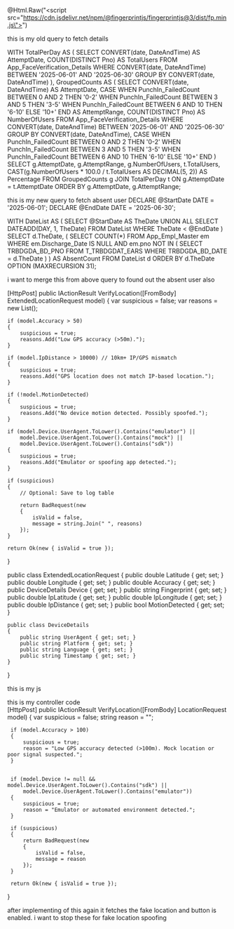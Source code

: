 @Html.Raw("<script src=\"https://cdn.jsdelivr.net/npm/@fingerprintjs/fingerprintjs@3/dist/fp.min.js\"></script>")




this is my old query to fetch details

WITH TotalPerDay AS (
    SELECT 
        CONVERT(date, DateAndTime) AS AttemptDate,
        COUNT(DISTINCT Pno) AS TotalUsers
    FROM App_FaceVerification_Details
    WHERE CONVERT(date, DateAndTime) BETWEEN '2025-06-01' AND '2025-06-30'
    GROUP BY CONVERT(date, DateAndTime)
),
GroupedCounts AS (
    SELECT 
        CONVERT(date, DateAndTime) AS AttemptDate,
        CASE 
            WHEN PunchIn_FailedCount BETWEEN 0 AND 2 THEN '0-2'
            WHEN PunchIn_FailedCount BETWEEN 3 AND 5 THEN '3-5'
            WHEN PunchIn_FailedCount BETWEEN 6 AND 10 THEN '6-10'
            ELSE '10+'
        END AS AttemptRange,
        COUNT(DISTINCT Pno) AS NumberOfUsers
    FROM App_FaceVerification_Details
    WHERE CONVERT(date, DateAndTime) BETWEEN '2025-06-01' AND '2025-06-30'
    GROUP BY 
        CONVERT(date, DateAndTime),
        CASE 
            WHEN PunchIn_FailedCount BETWEEN 0 AND 2 THEN '0-2'
            WHEN PunchIn_FailedCount BETWEEN 3 AND 5 THEN '3-5'
            WHEN PunchIn_FailedCount BETWEEN 6 AND 10 THEN '6-10'
            ELSE '10+'
        END
)
SELECT 
    g.AttemptDate,
    g.AttemptRange,
    g.NumberOfUsers,
    t.TotalUsers,
    CAST(g.NumberOfUsers * 100.0 / t.TotalUsers AS DECIMAL(5, 2)) AS Percentage
FROM GroupedCounts g
JOIN TotalPerDay t ON g.AttemptDate = t.AttemptDate
ORDER BY g.AttemptDate, g.AttemptRange;


this is my new query to fetch absent user 
DECLARE @StartDate DATE = '2025-06-01';
DECLARE @EndDate DATE = '2025-06-30';

WITH DateList AS (
    SELECT @StartDate AS TheDate
    UNION ALL
    SELECT DATEADD(DAY, 1, TheDate)
    FROM DateList
    WHERE TheDate < @EndDate
)
SELECT d.TheDate,
    (
        SELECT COUNT(*) 
        FROM App_Empl_Master em
        WHERE em.Discharge_Date IS NULL
        AND em.pno NOT IN (
            SELECT TRBDGDA_BD_PNO 
            FROM T_TRBDGDAT_EARS 
            WHERE TRBDGDA_BD_DATE = d.TheDate
        ) 
    ) AS AbsentCount 
FROM DateList d
ORDER BY d.TheDate
OPTION (MAXRECURSION 31);

i want to merge this from above query to found out the absent user also



<script src="https://cdn.jsdelivr.net/npm/@fingerprintjs/fingerprintjs@3/dist/fp.min.js"></script>

<script>
    let punchIn = null, punchOut = null;
    let deviceFingerprint = "";

    window.onload = async function () {
        punchIn = document.getElementById('PunchIn');
        punchOut = document.getElementById('PunchOut');

        // FingerprintJS init
        const fp = await FingerprintJS.load();
        const result = await fp.get();
        deviceFingerprint = result.visitorId;

        disableButtons();
        getLocationAndVerify();
    };

    function disableButtons() {
        if (punchIn) {
            punchIn.disabled = true;
            punchIn.classList.add("disabled");
            punchIn.style.display = "none";
        }
        if (punchOut) {
            punchOut.disabled = true;
            punchOut.classList.add("disabled");
            punchOut.style.display = "none";
        }
    }

    function enableButtons() {
        if (punchIn) {
            punchIn.disabled = false;
            punchIn.classList.remove("disabled");
            punchIn.style.display = "inline-block";
        }
        if (punchOut) {
            punchOut.disabled = false;
            punchOut.classList.remove("disabled");
            punchOut.style.display = "inline-block";
        }
    }

    async function getLocationAndVerify() {
        Swal.fire({
            title: 'Please wait...',
            text: 'Fetching your current location...',
            allowOutsideClick: false,
            didOpen: () => Swal.showLoading()
        });

        if (navigator.geolocation) {
            navigator.geolocation.getCurrentPosition(async function (position) {
                Swal.close();

                const lat = roundTo(position.coords.latitude, 6);
                const lon = roundTo(position.coords.longitude, 6);
                const accuracy = position.coords.accuracy;

                const deviceInfo = {
                    userAgent: navigator.userAgent,
                    platform: navigator.platform,
                    language: navigator.language,
                    timestamp: new Date().toISOString()
                };

                const ipRes = await fetch("https://ipapi.co/json");
                const ipData = await ipRes.json();

                const ipLat = ipData.latitude;
                const ipLon = ipData.longitude;

                const ipDistance = calculateDistance(lat, lon, ipLat, ipLon);
                const isIPMismatch = ipDistance > 10000; // 10km mismatch = suspicious

                const motionStatus = await detectMotion();
                const suspiciousMotion = motionStatus === false;

                // Send all data to your backend
                const response = await fetch('/TSUISLARS/Geo/VerifyLocation', {
                    method: 'POST',
                    headers: { 'Content-Type': 'application/json' },
                    body: JSON.stringify({
                        latitude: lat,
                        longitude: lon,
                        accuracy: accuracy,
                        device: deviceInfo,
                        fingerprint: deviceFingerprint,
                        ipLatitude: ipLat,
                        ipLongitude: ipLon,
                        ipDistance: ipDistance,
                        motionDetected: motionStatus
                    })
                });

                const result = await response.json();

                if (!result.isValid) {
                    Swal.fire({
                        icon: 'error',
                        title: 'Location Spoofing Detected!',
                        text: result.message
                    });
                    disableButtons();
                    return;
                }

                // Your existing allowed-range check
                const locations = @Html.Raw(Json.Serialize(ViewBag.PolyData));
                let isInsideRadius = false;
                let minDistance = Number.MAX_VALUE;

                locations.forEach((location) => {
                    const allowedRange = parseFloat(location.range || location.Range);
                    const distance = calculateDistance(lat, lon, location.latitude || location.Latitude, location.longitude || location.Longitude);
                    if (distance <= allowedRange) isInsideRadius = true;
                    else minDistance = Math.min(minDistance, distance);
                });

                if (isInsideRadius) {
                    enableButtons();
                } else {
                    Swal.fire({
                        icon: "error",
                        title: "Out of Range",
                        text: `You are ${Math.round(minDistance)} meters away from allowed location!`
                    });
                }

            }, function () {
                Swal.close();
                Swal.fire({
                    title: "Location Error",
                    text: "Enable location services and permissions.",
                    icon: "error"
                });
            }, {
                enableHighAccuracy: true,
                timeout: 10000,
                maximumAge: 0
            });
        } else {
            Swal.close();
            alert("Geolocation is not supported by your browser.");
        }
    }

    function roundTo(num, places) {
        return +(Math.round(num + "e" + places) + "e-" + places);
    }

    function calculateDistance(lat1, lon1, lat2, lon2) {
        const R = 6371000;
        const toRad = angle => (angle * Math.PI) / 180;
        const dLat = toRad(lat2 - lat1);
        const dLon = toRad(lon2 - lon1);
        const a = Math.sin(dLat / 2) ** 2 +
            Math.cos(toRad(lat1)) * Math.cos(toRad(lat2)) *
            Math.sin(dLon / 2) ** 2;
        const c = 2 * Math.atan2(Math.sqrt(a), Math.sqrt(1 - a));
        return R * c;
    }

    function detectMotion() {
        return new Promise(resolve => {
            let hasMoved = false;
            function motionListener(e) {
                const acc = e.acceleration || e.accelerationIncludingGravity;
                if (acc && (acc.x !== null || acc.y !== null || acc.z !== null)) {
                    hasMoved = true;
                }
                window.removeEventListener("devicemotion", motionListener);
                resolve(hasMoved);
            }
            window.addEventListener("devicemotion", motionListener);
            setTimeout(() => {
                window.removeEventListener("devicemotion", motionListener);
                resolve(hasMoved);
            }, 3000); // Wait 3 seconds max
        });
    }
</script>

[HttpPost]
public IActionResult VerifyLocation([FromBody] ExtendedLocationRequest model)
{
    var suspicious = false;
    var reasons = new List<string>();

    if (model.Accuracy > 50)
    {
        suspicious = true;
        reasons.Add("Low GPS accuracy (>50m).");
    }

    if (model.IpDistance > 10000) // 10km+ IP/GPS mismatch
    {
        suspicious = true;
        reasons.Add("GPS location does not match IP-based location.");
    }

    if (!model.MotionDetected)
    {
        suspicious = true;
        reasons.Add("No device motion detected. Possibly spoofed.");
    }

    if (model.Device.UserAgent.ToLower().Contains("emulator") ||
        model.Device.UserAgent.ToLower().Contains("mock") ||
        model.Device.UserAgent.ToLower().Contains("sdk"))
    {
        suspicious = true;
        reasons.Add("Emulator or spoofing app detected.");
    }

    if (suspicious)
    {
        // Optional: Save to log table

        return BadRequest(new
        {
            isValid = false,
            message = string.Join(" ", reasons)
        });
    }

    return Ok(new { isValid = true });
}

public class ExtendedLocationRequest
{
    public double Latitude { get; set; }
    public double Longitude { get; set; }
    public double Accuracy { get; set; }
    public DeviceDetails Device { get; set; }
    public string Fingerprint { get; set; }
    public double IpLatitude { get; set; }
    public double IpLongitude { get; set; }
    public double IpDistance { get; set; }
    public bool MotionDetected { get; set; }

    public class DeviceDetails
    {
        public string UserAgent { get; set; }
        public string Platform { get; set; }
        public string Language { get; set; }
        public string Timestamp { get; set; }
    }
}






this is my js 
<script>
    function OnOff() {
        setTimeout(() => {
            var punchIn = document.getElementById('PunchIn');
            var punchOut = document.getElementById('PunchOut');

            if (punchIn) {
                punchIn.disabled = true;
                punchIn.classList.add("disabled");
            }
            if (punchOut) {
                punchOut.disabled = true;
                punchOut.classList.add("disabled");
            }

            Swal.fire({
                title: 'Please wait...',
                text: 'Fetching your current location...',
                allowOutsideClick: false,
                didOpen: () => Swal.showLoading()
            });

            if (navigator.geolocation) {
                navigator.geolocation.getCurrentPosition(async function (position) {
                    Swal.close();

                    const lat = roundTo(position.coords.latitude, 6);
                    const lon = roundTo(position.coords.longitude, 6);

                    // const lat = 22.79714;
                    // const lon = 86.183471;

                    const accuracy = position.coords.accuracy;

                    const deviceInfo = {
                        userAgent: navigator.userAgent,
                        platform: navigator.platform,
                        language: navigator.language,
                        timestamp: new Date().toISOString()
                    };

                   
                    const response = await fetch('/TSUISLARS/Geo/VerifyLocation', {
                        method: 'POST',
                        headers: { 'Content-Type': 'application/json' },
                        body: JSON.stringify({
                            latitude: lat,
                            longitude: lon,
                            accuracy: accuracy,
                            device: deviceInfo
                        })
                    });

                    const result = await response.json();

                    
                    if (!result.isValid) {
                        Swal.fire({
                            icon: 'error',
                            title: 'Fake Location Detected',
                            text: result.message || 'Location spoofing detected. Punch options are disabled.'
                        });

                      
                        if (punchIn) {
                            punchIn.disabled = true;
                            punchIn.classList.add("disabled");
                            punchIn.style.display = "none";
                        }
                        if (punchOut) {
                            punchOut.disabled = true;
                            punchOut.classList.add("disabled");
                            punchOut.style.display = "none";
                        }

                        return;
                    }

                    
                    const locations = @Html.Raw(Json.Serialize(ViewBag.PolyData));
                    let isInsideRadius = false;
                    let minDistance = Number.MAX_VALUE;

                    locations.forEach((location) => {
                        const allowedRange = parseFloat(location.range || location.Range);
                        const distance = calculateDistance(lat, lon, location.latitude || location.Latitude, location.longitude || location.Longitude);

                        if (distance <= allowedRange) {
                            isInsideRadius = true;
                        } else {
                            minDistance = Math.min(minDistance, distance);
                        }
                    });

                    if (isInsideRadius) {
                        if (punchIn) {
                            punchIn.disabled = false;
                            punchIn.classList.remove("disabled");
                            punchIn.style.display = "inline-block";
                        }
                        if (punchOut) {
                            punchOut.disabled = false;
                            punchOut.classList.remove("disabled");
                            punchOut.style.display = "inline-block";
                        }
                    } else {
                        Swal.fire({
                            icon: "error",
                            title: "Out of Range",
                            text: `You are ${Math.round(minDistance)} meters away from the allowed location!`
                        });
                    }
                },
                    function (error) {
                    Swal.close();
                    Swal.fire({
                        title: "Error Fetching Location!",
                        text: "Please enable location and ensure permissions are allowed.",
                        icon: "error"
                    });
                }, {
                    enableHighAccuracy: true,
                    timeout: 10000,
                    maximumAge: 0
                });
            } else {
                Swal.close();
                alert("Geolocation is not supported by this browser.");
            }
        }, 500);
    }

    window.onload = OnOff;

    function calculateDistance(lat1, lon1, lat2, lon2) {
        const R = 6371000;
        const toRad = angle => (angle * Math.PI) / 180;
        let dLat = toRad(lat2 - lat1);
        let dLon = toRad(lon2 - lon1);
        let a = Math.sin(dLat / 2) * Math.sin(dLat / 2) +
            Math.cos(toRad(lat1)) * Math.cos(toRad(lat2)) *
            Math.sin(dLon / 2) * Math.sin(dLon / 2);
        let c = 2 * Math.atan2(Math.sqrt(a), Math.sqrt(1 - a));
        return R * c;
    }

    function roundTo(num, places) {
        return +(Math.round(num + "e" + places) + "e-" + places);
    }
</script>

this is my controller code  
[HttpPost]
 public IActionResult VerifyLocation([FromBody] LocationRequest model)
 {
     var suspicious = false;
     string reason = "";

    
     if (model.Accuracy > 100)
     {
         suspicious = true;
         reason = "Low GPS accuracy detected (>100m). Mock location or poor signal suspected.";
     }

   
     if (model.Device != null && model.Device.UserAgent.ToLower().Contains("sdk") ||
         model.Device.UserAgent.ToLower().Contains("emulator"))
     {
         suspicious = true;
         reason = "Emulator or automated environment detected.";
     }

     if (suspicious)
     {
         return BadRequest(new
         {
             isValid = false,
             message = reason
         });
     }

     return Ok(new { isValid = true });
 }


after implementing of this again it fetches the fake location and button is enabled. i want to stop these for fake location spoofing 
